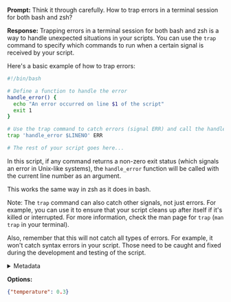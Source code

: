 **Prompt:**
Think it through carefully. How to trap errors in a terminal session for both bash and zsh?

**Response:**
Trapping errors in a terminal session for both bash and zsh is a way to handle unexpected situations in your scripts. You can use the `trap` command to specify which commands to run when a certain signal is received by your script.

Here's a basic example of how to trap errors:

```bash
#!/bin/bash

# Define a function to handle the error
handle_error() {
  echo "An error occurred on line $1 of the script"
  exit 1
}

# Use the trap command to catch errors (signal ERR) and call the handle_error function
trap 'handle_error $LINENO' ERR

# The rest of your script goes here...
```

In this script, if any command returns a non-zero exit status (which signals an error in Unix-like systems), the `handle_error` function will be called with the current line number as an argument.

This works the same way in zsh as it does in bash.

Note: The `trap` command can also catch other signals, not just errors. For example, you can use it to ensure that your script cleans up after itself if it's killed or interrupted. For more information, check the man page for `trap` (`man trap` in your terminal).

Also, remember that this will not catch all types of errors. For example, it won't catch syntax errors in your script. Those need to be caught and fixed during the development and testing of the script.

<details><summary>Metadata</summary>

- Duration: 18597 ms
- Datetime: 2023-08-27T10:17:33.683791
- Model: gpt-4-0613

</details>

**Options:**
```json
{"temperature": 0.3}
```

